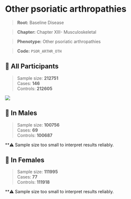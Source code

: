 # Other psoriatic arthropathies

> **Root:** Baseline Disease  

> **Chapter:** Chapter XIII- Musculoskeletal  

> **Phenotype:** Other psoriatic arthropathies  

> **Code:** `PSOR_ARTHR_OTH`

## 🧪 All Participants  
> Sample size: **212751**  
> Cases: **146**  
> Controls: **212605**
<img src="/Disease/Figures/ALL/Baseline/PSOR_ARTHR_OTH.png"/>
<CsvTable src="/public/Disease/Data/ALL/Baseline/LG_PSOR_ARTHR_OTH.csv" label="🔍 View full results" />

## 👨 In Males  
> Sample size: **100756**  
> Cases: **69**  
> Controls: **100687**

**⚠️ Sample size too small to interpret results reliably.

## 👩 In Females  
> Sample size: **111995**  
> Cases: **77**  
> Controls: **111918**

**⚠️ Sample size too small to interpret results reliably.
